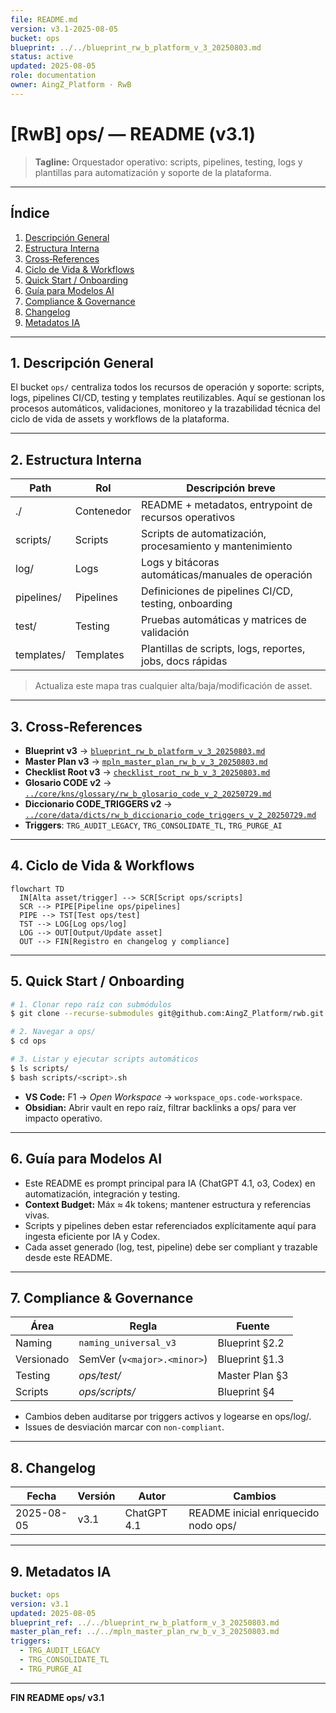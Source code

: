 ```yaml
---
file: README.md
version: v3.1-2025-08-05
bucket: ops
blueprint: ../../blueprint_rw_b_platform_v_3_20250803.md
status: active
updated: 2025-08-05
role: documentation
owner: AingZ_Platform · RwB
---
```


# [RwB] ops/ — README (v3.1)

> **Tagline:** Orquestador operativo: scripts, pipelines, testing, logs y plantillas para automatización y soporte de la plataforma.

---

## Índice
1. [Descripción General](#1-descripción-general)
2. [Estructura Interna](#2-estructura-interna)
3. [Cross‑References](#3-cross-references)
4. [Ciclo de Vida & Workflows](#4-ciclo-de-vida--workflows)
5. [Quick Start / Onboarding](#5-quick-start--onboarding)
6. [Guía para Modelos AI](#6-guía-para-modelos-ai)
7. [Compliance & Governance](#7-compliance--governance)
8. [Changelog](#8-changelog)
9. [Metadatos IA](#9-metadatos-ia)

---

## 1. Descripción General

El bucket `ops/` centraliza todos los recursos de operación y soporte: scripts, logs, pipelines CI/CD, testing y templates reutilizables. Aquí se gestionan los procesos automáticos, validaciones, monitoreo y la trazabilidad técnica del ciclo de vida de assets y workflows de la plataforma.

---

## 2. Estructura Interna

| Path           | Rol         | Descripción breve                                         |
| -------------- | ----------- | -------------------------------------------------------- |
| ./             | Contenedor  | README + metadatos, entrypoint de recursos operativos    |
| scripts/       | Scripts     | Scripts de automatización, procesamiento y mantenimiento |
| log/           | Logs        | Logs y bitácoras automáticas/manuales de operación       |
| pipelines/     | Pipelines   | Definiciones de pipelines CI/CD, testing, onboarding     |
| test/          | Testing     | Pruebas automáticas y matrices de validación             |
| templates/     | Templates   | Plantillas de scripts, logs, reportes, jobs, docs rápidas|

> Actualiza este mapa tras cualquier alta/baja/modificación de asset.

---

## 3. Cross‑References

- **Blueprint v3** → [`blueprint_rw_b_platform_v_3_20250803.md`](../../blueprint_rw_b_platform_v_3_20250803.md)
- **Master Plan v3** → [`mpln_master_plan_rw_b_v_3_20250803.md`](../../mpln_master_plan_rw_b_v_3_20250803.md)
- **Checklist Root v3** → [`checklist_root_rw_b_v_3_20250803.md`](../../checklist_root_rw_b_v_3_20250803.md)
- **Glosario CODE v2** → [`../core/kns/glossary/rw_b_glosario_code_v_2_20250729.md`](../core/kns/glossary/rw_b_glosario_code_v_2_20250729.md)
- **Diccionario CODE_TRIGGERS v2** → [`../core/data/dicts/rw_b_diccionario_code_triggers_v_2_20250729.md`](../core/data/dicts/rw_b_diccionario_code_triggers_v_2_20250729.md)
- **Triggers**: `TRG_AUDIT_LEGACY`, `TRG_CONSOLIDATE_TL`, `TRG_PURGE_AI`

---

## 4. Ciclo de Vida & Workflows

```mermaid
flowchart TD
  IN[Alta asset/trigger] --> SCR[Script ops/scripts]
  SCR --> PIPE[Pipeline ops/pipelines]
  PIPE --> TST[Test ops/test]
  TST --> LOG[Log ops/log]
  LOG --> OUT[Output/Update asset]
  OUT --> FIN[Registro en changelog y compliance]
```

---

## 5. Quick Start / Onboarding

```bash
# 1. Clonar repo raíz con submódulos
$ git clone --recurse-submodules git@github.com:AingZ_Platform/rwb.git

# 2. Navegar a ops/
$ cd ops

# 3. Listar y ejecutar scripts automáticos
$ ls scripts/
$ bash scripts/<script>.sh
```

- **VS Code:** F1 → *Open Workspace* → `workspace_ops.code-workspace`.
- **Obsidian:** Abrir vault en repo raíz, filtrar backlinks a ops/ para ver impacto operativo.

---

## 6. Guía para Modelos AI

- Este README es prompt principal para IA (ChatGPT 4.1, o3, Codex) en automatización, integración y testing.
- **Context Budget:** Máx ≈ 4k tokens; mantener estructura y referencias vivas.
- Scripts y pipelines deben estar referenciados explícitamente aquí para ingesta eficiente por IA y Codex.
- Cada asset generado (log, test, pipeline) debe ser compliant y trazable desde este README.

---

## 7. Compliance & Governance

| Área       | Regla                       | Fuente         |
| ---------- | --------------------------- | -------------- |
| Naming     | `naming_universal_v3`       | Blueprint §2.2 |
| Versionado | SemVer (`v<major>.<minor>`) | Blueprint §1.3 |
| Testing    | *ops/test/*                 | Master Plan §3 |
| Scripts    | *ops/scripts/*              | Blueprint §4   |

- Cambios deben auditarse por triggers activos y logearse en ops/log/.
- Issues de desviación marcar con `non-compliant`.

---

## 8. Changelog

| Fecha      | Versión | Autor      | Cambios                             |
| ---------- | ------- | ---------- | ----------------------------------- |
| 2025-08-05 | v3.1    | ChatGPT 4.1 | README inicial enriquecido nodo ops/|

---

## 9. Metadatos IA
```yaml
bucket: ops
version: v3.1
updated: 2025-08-05
blueprint_ref: ../../blueprint_rw_b_platform_v_3_20250803.md
master_plan_ref: ../../mpln_master_plan_rw_b_v_3_20250803.md
triggers:
  - TRG_AUDIT_LEGACY
  - TRG_CONSOLIDATE_TL
  - TRG_PURGE_AI
```

---

**FIN README ops/ v3.1**

